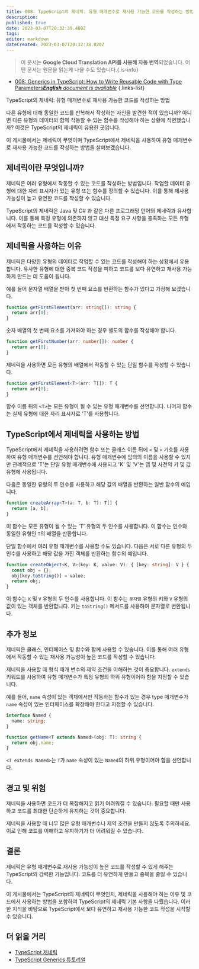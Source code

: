 ```yaml
---
title: 008: TypeScript의 제네릭: 유형 매개변수로 재사용 가능한 코드를 작성하는 방법
description: 
published: true
date: 2023-03-07T20:32:39.400Z
tags: 
editor: markdown
dateCreated: 2023-03-07T20:32:38.020Z
---
```


> 이 문서는 **Google Cloud Translation API를 사용해 자동 번역**되었습니다.
어떤 문서는 원문을 읽는게 나을 수도 있습니다.{.is-info}



- [008: Generics in TypeScript: How to Write Reusable Code with Type Parameters***English** document is available*](/en/Knowledge-base/TypeScript/Learning/008-generics-in-typescript-how-to-write-reusable-code-with-type-parameters)
{.links-list}



TypeScript의 제네릭: 유형 매개변수로 재사용 가능한 코드를 작성하는 방법

다른 유형에 대해 동일한 코드를 반복해서 작성하는 자신을 발견한 적이 있습니까? 아니면 다른 유형의 데이터와 함께 작동할 수 있는 함수를 작성해야 하는 상황에 직면했습니까? 이것은 TypeScript의 제네릭이 유용한 곳입니다.

이 게시물에서는 제네릭이 무엇이며 TypeScript에서 제네릭을 사용하여 유형 매개변수로 재사용 가능한 코드를 작성하는 방법을 살펴보겠습니다.

## 제네릭이란 무엇입니까?

제네릭은 여러 유형에서 작동할 수 있는 코드를 작성하는 방법입니다. 작업할 데이터 유형에 대한 자리 표시자가 있는 유형 또는 함수를 정의할 수 있습니다. 이를 통해 재사용 가능성이 높고 유연한 코드를 작성할 수 있습니다.

TypeScript의 제네릭은 Java 및 C# 과 같은 다른 프로그래밍 언어의 제네릭과 유사합니다. 이를 통해 특정 유형에 의존하지 않고 대신 특정 요구 사항을 충족하는 모든 유형에서 작동하는 코드를 작성할 수 있습니다.

## 제네릭을 사용하는 이유

제네릭은 다양한 유형의 데이터로 작업할 수 있는 코드를 작성해야 하는 상황에서 유용합니다. 유사한 유형에 대한 중복 코드 작성을 피하고 코드를 보다 유연하고 재사용 가능하게 만드는 데 도움이 됩니다.

예를 들어 문자열 배열을 받아 첫 번째 요소를 반환하는 함수가 있다고 가정해 보겠습니다.

```typescript
function getFirstElement(arr: string[]): string {
  return arr[0];
}
```

숫자 배열의 첫 번째 요소를 가져와야 하는 경우 별도의 함수를 작성해야 합니다.

```typescript
function getFirstNumber(arr: number[]): number {
  return arr[0];
}
```

제네릭을 사용하면 모든 유형의 배열에서 작동할 수 있는 단일 함수를 작성할 수 있습니다.

```typescript
function getFirstElement<T>(arr: T[]): T {
  return arr[0];
}
```

함수 이름 뒤의 `<T>`는 모든 유형이 될 수 있는 유형 매개변수를 선언합니다. 나머지 함수는 실제 유형에 대한 자리 표시자로 'T'를 사용합니다.

## TypeScript에서 제네릭을 사용하는 방법

TypeScript에서 제네릭을 사용하려면 함수 또는 클래스 이름 뒤에 `<` 및 `>` 기호를 사용하여 유형 매개변수를 선언해야 합니다. 유형 매개변수에 임의의 이름을 사용할 수 있지만 관례적으로 'T'는 단일 유형 매개변수에 사용되고 'K' 및 'V'는 맵 및 사전의 키 및 값 유형에 사용됩니다.

다음은 동일한 유형의 두 인수를 사용하고 해당 값의 배열을 반환하는 일반 함수의 예입니다.

```typescript
function createArray<T>(a: T, b: T): T[] {
  return [a, b];
}
```

이 함수는 모든 유형이 될 수 있는 'T' 유형의 두 인수를 사용합니다. 이 함수는 인수와 동일한 유형인 `T`의 배열을 반환합니다.

단일 함수에서 여러 유형 매개변수를 사용할 수도 있습니다. 다음은 서로 다른 유형의 두 인수를 사용하고 해당 값을 가진 객체를 반환하는 함수의 예입니다.

```typescript
function createObject<K, V>(key: K, value: V): { [key: string]: V } {
  const obj = {};
  obj[key.toString()] = value;
  return obj;
}
```

이 함수는 `K` 및 `V` 유형의 두 인수를 사용합니다. 이 함수는 `문자열` 유형의 키와 `V` 유형의 값이 있는 객체를 반환합니다. 키는 `toString()` 메서드를 사용하여 문자열로 변환됩니다.

## 추가 정보

제네릭은 클래스, 인터페이스 및 함수와 함께 사용할 수 있습니다. 이를 통해 여러 유형에서 작동할 수 있는 재사용 가능성이 높은 코드를 작성할 수 있습니다.

제네릭을 사용할 때 형식 매개 변수의 제약 조건을 이해하는 것이 중요합니다. `extends` 키워드를 사용하여 유형 매개변수가 특정 유형의 하위 유형이어야 함을 지정할 수 있습니다.

예를 들어, `name` 속성이 있는 객체에서만 작동하는 함수가 있는 경우 type 매개변수가 `name` 속성이 있는 인터페이스를 확장해야 한다고 지정할 수 있습니다.

```typescript
interface Named {
  name: string;
}

function getName<T extends Named>(obj: T): string {
  return obj.name;
}
```

`<T extends Named>`는 `T`가 `name` 속성이 있는 `Named`의 하위 유형이어야 함을 선언합니다.

## 경고 및 위험

제네릭을 사용하면 코드가 더 복잡해지고 읽기 어려워질 수 있습니다. 필요할 때만 사용하고 코드를 최대한 단순하게 유지하는 것이 중요합니다.

제네릭을 사용할 때 너무 많은 유형 매개변수나 제약 조건을 만들지 않도록 주의하세요. 이로 인해 코드를 이해하고 유지하기가 더 어려워질 수 있습니다.

## 결론

제네릭은 유형 매개변수로 재사용 가능성이 높은 코드를 작성할 수 있게 해주는 TypeScript의 강력한 기능입니다. 코드를 더 유연하게 만들고 중복을 줄일 수 있습니다.

이 게시물에서는 TypeScript의 제네릭이 무엇인지, 제네릭을 사용해야 하는 이유 및 코드에서 사용하는 방법을 포함하여 TypeScript의 제네릭 기본 사항을 다뤘습니다. 이러한 지식을 바탕으로 TypeScript에서 보다 유연하고 재사용 가능한 코드 작성을 시작할 수 있습니다.

## 더 읽을 거리

- [TypeScript 제네릭](https://www.typescriptlang.org/docs/handbook/generics.html)
- [TypeScript Generics 튜토리얼](https://www.tutorialsteacher.com/typescript/typescript-generics)